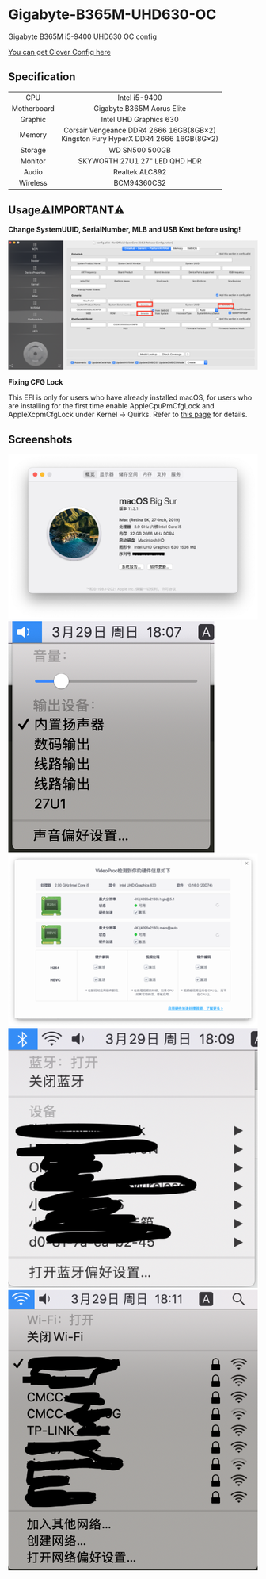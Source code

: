 # Gigabyte-B365M-UHD630-OC

Gigabyte B365M i5-9400 UHD630 OC config

[You can get Clover Config here](https://github.com/ChuanfengZhang/Gigabyte-B365M-UHD630-EFI/tree/clover)

## Specification

|             |                                                                                        |
| :---------: | :------------------------------------------------------------------------------------: |
|     CPU     |                                     Intel i5-9400                                      |
| Motherboard |                               Gigabyte B365M Aorus Elite                               |
|   Graphic   |                                 Intel UHD Graphics 630                                 |
|   Memory    | Corsair Vengeance DDR4 2666 16GB(8GB×2) <br> Kingston Fury HyperX DDR4 2666 16GB(8G×2) |
|   Storage   |                                     WD SN500 500GB                                     |
|   Monitor   |                             SKYWORTH 27U1 27" LED QHD HDR                              |
|    Audio    |                                     Realtek ALC892                                     |
|  Wireless   |                                      BCM94360CS2                                       |

## Usage⚠️IMPORTANT⚠️

**Change SystemUUID, SerialNumber, MLB and USB Kext before using!**

![OC](https://raw.githubusercontent.com/ChuanfengZhang/Image-Hosting/master/img/20201227171809.png)

**Fixing CFG Lock**

This EFI is only for users who have already installed macOS, for users who are installing for the first time enable AppleCpuPmCfgLock and AppleXcpmCfgLock under Kernel -> Quirks. Refer to [this page](https://dortania.github.io/OpenCore-Post-Install/misc/msr-lock.html#what-is-cfg-lock) for details.

## Screenshots
![Overview](https://raw.githubusercontent.com/ChuanfengZhang/Image-Hosting/master/img/20210512153404.png)
![Volume](https://raw.githubusercontent.com/ChuanfengZhang/Image-Hosting/master/img/20200329180713.png)
![VideoProc](https://raw.githubusercontent.com/ChuanfengZhang/Image-Hosting/master/img/20210308193315.png)
![Bluetooth](https://raw.githubusercontent.com/ChuanfengZhang/Image-Hosting/master/img/20200329181000.png)
![Wi-Fi](https://raw.githubusercontent.com/ChuanfengZhang/Image-Hosting/master/img/20200329181200.png)
